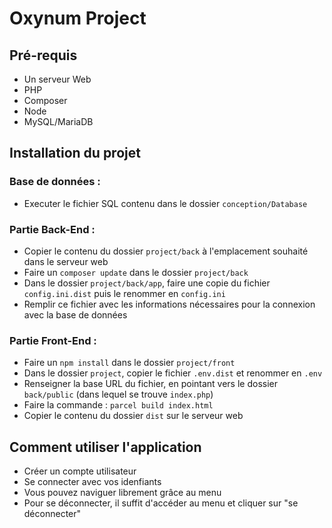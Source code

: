 # Oxynum Project

## Pré-requis 

- Un serveur Web
- PHP
- Composer
- Node
- MySQL/MariaDB


## Installation du projet

### Base de données :  

- Executer le fichier SQL contenu dans le dossier `conception/Database`

### Partie Back-End :

- Copier le contenu du dossier `project/back` à l'emplacement souhaité dans le serveur web
- Faire un `composer update` dans le dossier `project/back`
- Dans le dossier `project/back/app`, faire une copie du fichier `config.ini.dist` puis le renommer en `config.ini`
- Remplir ce fichier avec les informations nécessaires pour la connexion avec la base de données

### Partie Front-End :

- Faire un `npm install` dans le dossier `project/front`
- Dans le dossier `project`, copier le fichier `.env.dist` et renommer en `.env`
- Renseigner la base URL du fichier, en pointant vers le dossier `back/public` (dans lequel se trouve `index.php`)
- Faire la commande : `parcel build index.html` 
- Copier le contenu du dossier `dist` sur le serveur web


## Comment utiliser l'application

- Créer un compte utilisateur
- Se connecter avec vos idenfiants
- Vous pouvez naviguer librement grâce au menu
- Pour se déconnecter, il suffit d'accéder au menu et cliquer sur "se déconnecter"